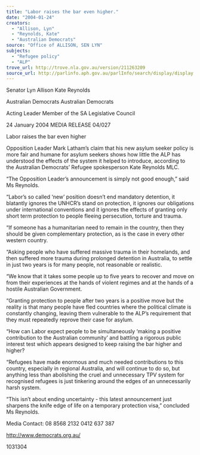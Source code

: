 ```yaml
---
title: "Labor raises the bar even higher."
date: "2004-01-24"
creators:
  - "Allison, Lyn"
  - "Reynolds, Kate"
  - "Australian Democrats"
source: "Office of ALLISON, SEN LYN"
subjects:
  - "Refugee policy"
  - "ALP"
trove_url: http://trove.nla.gov.au/version/211263209
source_url: http://parlinfo.aph.gov.au/parlInfo/search/display/display.w3p;query=Id%3A%22media/pressrel/R0IB6%22
---
```


 

 Senator Lyn Allison Kate Reynolds  

 Australian Democrats    Australian Democrats 

 Acting Leader Member of the SA Legislative Council 

 24 January 2004                  MEDIA RELEASE                                     04/027 

 

 Labor raises the bar even higher   

 Opposition Leader Mark Latham’s claim that his new asylum seeker policy is more fair and humane  for asylum seekers shows how little the ALP has understood the effects of the system it helped to  introduce, according to the Australian Democrats’ Refugee spokesperson Kate Reynolds MLC. 

 “The Opposition Leader’s announcement is simply not good enough,” said Ms Reynolds. 

 “Labor’s  so  called  ‘new’  position  doesn’t  end  mandatory  detention,  it  blatantly  ignores  the   UNHCR’s  stand  on  protection,  it  ignores  our  obligations  under  international  conventions  and  it   ignores the effects of granting only short term protection to people fleeing persecution, torture and  trauma.  

 “If  someone  has  a  humanitarian  need  to  remain  in  the  country,  then  they  should  be  given   complementary protection, as is the case in every other western country. 

 “Asking  people  who  have  suffered  massive  trauma  in  their  homelands,  and  then  suffered  more   trauma during prolonged detention in Australia, to settle in just two years is for many people, not  reasonable or realistic. 

 “We know that it takes some people up to five years to recover and move on from their experiences  at the hands of violent regimes and at the hands of a hostile Australian Government. 

 “Granting protection to people after two years is a positive move but the reality is that many people  have  fled  countries  where  the  political  climate  is  constantly changing, leaving  them  vulnerable  to   the ALP’s requirement that they must repeatedly reprove their case for asylum. 

 “How  can  Labor  expect  people  to  be  simultaneously  ‘making  a  positive  contribution  to  the   Australian community’ and battling a rigorous public interest test which appears designed to keep  raising the bar higher and higher? 

 “Refugees  have  made  enormous  and  much  needed  contributions  to  this  country,  especially  in   regional  Australia,  and  will  continue  to  do  so,  but  anything  less  than  abolishing  the  cruel  and   unnecessary  TPV  system  for  recognised  refugees  is  just  tinkering  around  the  edges  of  an   unnecessarily harsh system. 

 “This isn’t about ending uncertainty - this latest announcement just sharpens the knife edge of life  on a temporary protection visa,” concluded Ms Reynolds. 

 

 

 

 Media Contact:     08 8568 2132       0412 637 387 

 

 http://www.democrats.org.au/ 

  1031304

